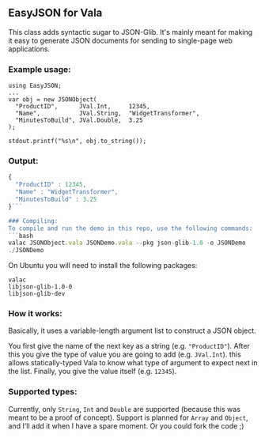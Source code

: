 ## EasyJSON for Vala

This class adds syntactic sugar to JSON-Glib.  It's mainly meant for making it
easy to generate JSON documents for sending to single-page web applications.

### Example usage:
```vala
using EasyJSON;
...
var obj = new JSONObject(
  "ProductID",      JVal.Int,     12345,
  "Name",           JVal.String,  "WidgetTransformer",
  "MinutesToBuild", JVal.Double,  3.25
);

stdout.printf("%s\n", obj.to_string());
```

### Output:

```javascript
{
  "ProductID" : 12345,
  "Name" : "WidgetTransformer",
  "MinutesToBuild" : 3.25
}```

### Compiling:
To compile and run the demo in this repo, use the following commands:
```bash
valac JSONObject.vala JSONDemo.vala --pkg json-glib-1.0 -o JSONDemo
./JSONDemo
```

On Ubuntu you will need to install the following packages:
```
valac
libjson-glib-1.0-0
libjson-glib-dev
```

### How it works:

Basically, it uses a variable-length argument list to construct a JSON object.

You first give the name of the next key as a string (e.g. ```"ProductID"```).  After this you give the type of value you are going to add (e.g. ```JVal.Int```). this allows statically-typed Vala to know what type of argument to expect next in the list.  Finally, you give the value itself (e.g. ```12345```).

### Supported types:

Currently, only ```String```, ```Int``` and ```Double``` are supported (because this was meant to be a proof of concept).  Support is planned for ```Array``` and ```Object```, and I'll add it when I have a spare moment.  Or you could fork the code ;)
